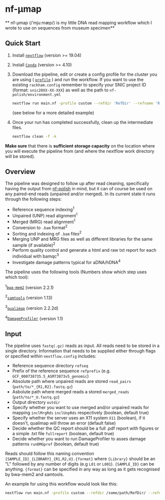 # nf-μmap

** nf-μmap (/ˈmjuːmæp/) is my little DNA read mapping workflow which I wrote to use on sequences from museum specimen**

## Quick Start

1. Install [`nextflow`](https://www.nextflow.io/) (version >= 19.04)
2. Install [`Conda`](https://conda.io/miniconda.html) (version >= 4.10)
3. Download the pipeline, edit or create a config profile for the cluster you are using ( [`profile`]( https://www.nextflow.io/docs/latest/config.html#config-profiles) ) and run the workflow. If you want to use the existing `rackham.config` remember to specify your SNIC project ID (format: `snic20XX-XX-XXX`) as well as the path to `nf-polish/environment.yml`

    ```bash
    nextflow run main.nf -profile custom --refdir 'RefDir' --refname 'RefID.fa' --refprefix 'RefID' --read_pairs 'READS' --merged_reads 'MERGED_READS' --outdir 'OutputDir*
    ```
   (see below for a more detailed example)
4. Once your run has completed successfully, clean up the intermediate files.

    ```bash
    nextflow clean -f -k
    ```
**Make sure** that there is **sufficient storage capacity** on the location where you will execute the pipeline from (and where the nextflow work directory will be stored).

## Overview

The pipeline was designed to follow up after read cleaning, specifically having the output from [nf-polish](https://github.com/MozesBlom/nf-polish) in mind, but it can of course be used on any paired-end reads (unpaired and/or merged). In its current state it runs through the following steps:

* Reference sequence indexing<sup>1</sup>
* Unpaired (UNP) read alignment<sup>1</sup>
* Merged (MRG) read alignment<sup>1</sup>
* Conversion to `.bam` format<sup>2</sup>
* Sorting and indexing of `.bam` files<sup>2</sup>
* Merging UNP and MRG files as well as different libraries for the same sample (if available)<sup>2</sup>
* Perform quality control and generate a html and raw txt report for each individual with bamqc<sup>3</sup>
* Investigate damage patterns typical for aDNA/hDNA<sup>4</sup>

The pipeline uses the following tools (Numbers show which step uses which tool):

<sup>1</sup>[`bwa-mem2`](https://github.com/bwa-mem2/bwa-mem2) (version 2.2.1)

<sup>2</sup>[`samtools`](http://www.htslib.org/) (version 1.13)

<sup>3</sup>[`qualimap`](http://qualimap.conesalab.org/) (version 2.2.2d)

<sup>4</sup>[`DamageProfiler`](https://github.com/Integrative-Transcriptomics/DamageProfiler) (version 1.1)

## Input

The pipeline uses `fastq(.gz)` reads as input. All reads need to be stored in a single directory.
Information that needs to be supplied either through flags or specified within `nextflow.config` includes:
* Reference sequence directory `refseq`
* Prefix of the reference sequence `refprefix` (e.g. `GCF_000738735.5_ASM73873v5_genomic`)
* Absolute path where unpaired reads are stored `read_pairs` (`path/to/*_{R1,R2}.fastq.gz`)
* Asbolute path where merged reads a stored `merged_reads` (`path/to/*_U.fastq.gz`)
* Output directory `outdir`
* Specify whether you want to use merged and/or unpaired reads for mapping `inclMrgRds` `inclUnpRds` respectively (boolean, default true)
* Specify whether the server uses an X11 system `X11` (boolean), if it doesn't, qualimap will throw an error (default false)
* Decide whether the QC report should be a full .pdf report with figures or a simple .txt file `fullreport` (boolean, default true)
* Decide whether you want to run DamageProfiler to asses damage patterns `runDMGprof` (boolean, default true)

Reads should follow this naming convention `{SAMPLE_ID}_{LIBRARY}_{R1,R2,U}.{format}` where `{Library}` should be an "L" followed by any number of digits (e.g `L01` or `L001`). `{SAMPLE_ID}` can be anything. `{format}` can be specified in any way as long as it gets recognised by bwa-mem2 and samtools.

An example for using this workflow would look like this:
```bash
nextflow run main.nf -profile custom --refdir /some/path/RefDir/ --refname RefID_genomic.fa --refprefix RefID_genomic --read_pairs /some/path/'*_{R1,R2}.fastq.gz' --merged_reads /some/path/'*_U.fastq.gz' --outdir /some/path/results/ --X11 true --fullreport true --runDMGprof true
```
